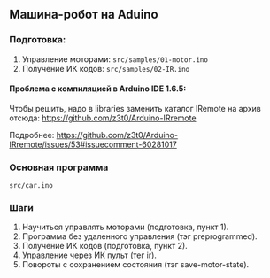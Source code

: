 ## Машина-робот на Aduino

### Подготовка:

1. Управление моторами: `src/samples/01-motor.ino`
2. Получение ИК кодов: `src/samples/02-IR.ino`

#### Проблема с компиляцией в Arduino IDE 1.6.5:

Чтобы решить, надо в libraries заменить каталог IRemote на архив
отсюда: https://github.com/z3t0/Arduino-IRremote

Подробнее: https://github.com/z3t0/Arduino-IRremote/issues/53#issuecomment-60281017

### Основная программа

`src/car.ino`

### Шаги

1. Научиться управлять моторами (подготовка, пункт 1).
2. Программа без удаленного управления (тэг preprogrammed).
3. Получение ИК кодов (подготовка, пункт 2).
4. Управление через ИК пульт (тег ir).
5. Повороты с сохранением состояния (тэг save-motor-state).
